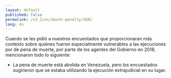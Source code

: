 ```yaml
---
layout: default
published: false
permalink: /v3_1/es/death-penalty/VEN/
lang: es
---
```


Cuando se les pidió a nuestros encuestados que proporcionaran más contexto sobre quiénes fueron especialmente vulnerables a las ejecuciones por de pena de muerte, por parte de los agentes del Gobierno en 2018, mencionaron todo lo siguiente:
-	La pena de muerte está abolida en Venezuela, pero los encuestados sugirieron que se estaba utilizando la ejecución extrajudicial en su lugar.

